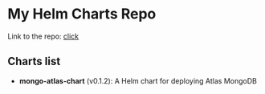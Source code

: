 # My Helm Charts Repo

Link to the repo: [click](https://sarseniy.github.io/helm-charts/)

## Charts list
<!-- BEGIN CHARTS LIST -->

- **mongo-atlas-chart** (v0.1.2): A Helm chart for deploying Atlas MongoDB
<!-- END CHARTS LIST -->